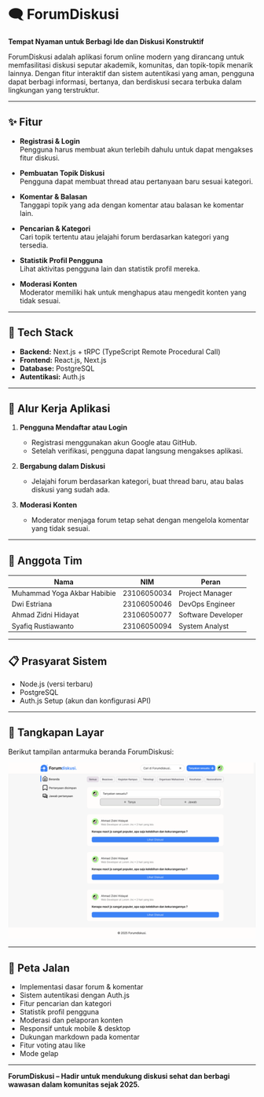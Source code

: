 # 🗨️ ForumDiskusi

**Tempat Nyaman untuk Berbagi Ide dan Diskusi Konstruktif**

ForumDiskusi adalah aplikasi forum online modern yang dirancang untuk memfasilitasi diskusi seputar akademik, komunitas, dan topik-topik menarik lainnya. Dengan fitur interaktif dan sistem autentikasi yang aman, pengguna dapat berbagi informasi, bertanya, dan berdiskusi secara terbuka dalam lingkungan yang terstruktur.

---

## ✨ Fitur

- **Registrasi & Login**  
  Pengguna harus membuat akun terlebih dahulu untuk dapat mengakses fitur diskusi.

- **Pembuatan Topik Diskusi**  
  Pengguna dapat membuat thread atau pertanyaan baru sesuai kategori.

- **Komentar & Balasan**  
  Tanggapi topik yang ada dengan komentar atau balasan ke komentar lain.

- **Pencarian & Kategori**  
  Cari topik tertentu atau jelajahi forum berdasarkan kategori yang tersedia.

- **Statistik Profil Pengguna**  
  Lihat aktivitas pengguna lain dan statistik profil mereka.

- **Moderasi Konten**  
  Moderator memiliki hak untuk menghapus atau mengedit konten yang tidak sesuai.

---

## 🚀 Tech Stack

- **Backend:** Next.js + tRPC (TypeScript Remote Procedural Call)
- **Frontend:** React.js, Next.js
- **Database:** PostgreSQL
- **Autentikasi:** Auth.js

---

## 🧭 Alur Kerja Aplikasi

1. **Pengguna Mendaftar atau Login**

   - Registrasi menggunakan akun Google atau GitHub.
   - Setelah verifikasi, pengguna dapat langsung mengakses aplikasi.

2. **Bergabung dalam Diskusi**

   - Jelajahi forum berdasarkan kategori, buat thread baru, atau balas diskusi yang sudah ada.

3. **Moderasi Konten**
   - Moderator menjaga forum tetap sehat dengan mengelola komentar yang tidak sesuai.

---

## 👥 Anggota Tim

| Nama                        | NIM         | Peran              |
| --------------------------- | ----------- | ------------------ |
| Muhammad Yoga Akbar Habibie | 23106050034 | Project Manager    |
| Dwi Estriana                | 23106050046 | DevOps Engineer    |
| Ahmad Zidni Hidayat         | 23106050077 | Software Developer |
| Syafiq Rustiawanto          | 23106050094 | System Analyst     |

---

## 📋 Prasyarat Sistem

- Node.js (versi terbaru)
- PostgreSQL
- Auth.js Setup (akun dan konfigurasi API)

---

## 📱 Tangkapan Layar

Berikut tampilan antarmuka beranda ForumDiskusi:

![Tampilan Beranda](design/ui/beranda/Desktop%20-%20Beranda.png)

---

## 🎯 Peta Jalan

- Implementasi dasar forum & komentar
- Sistem autentikasi dengan Auth.js
- Fitur pencarian dan kategori
- Statistik profil pengguna
- Moderasi dan pelaporan konten
- Responsif untuk mobile & desktop
- Dukungan markdown pada komentar
- Fitur voting atau like
- Mode gelap

---

**ForumDiskusi – Hadir untuk mendukung diskusi sehat dan berbagi wawasan dalam komunitas sejak 2025.**
